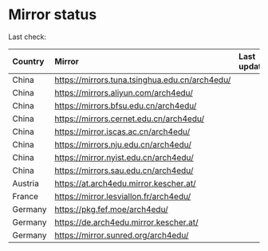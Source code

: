<script src="./time.js"></script>
# Mirror status
Last check: <script type="text/javascript">localize(1740003589.7431018);</script>

|Country|Mirror|Last update|
|:------|:-----|:----------|
|China|https://mirrors.tuna.tsinghua.edu.cn/arch4edu/|<script type="text/javascript">localize(1739947221);</script>|
|China|https://mirrors.aliyun.com/arch4edu/|<script type="text/javascript">localize(1739990629);</script>|
|China|https://mirrors.bfsu.edu.cn/arch4edu/|<script type="text/javascript">localize(1739947221);</script>|
|China|https://mirrors.cernet.edu.cn/arch4edu/|<script type="text/javascript">localize(1739947221);</script>|
|China|https://mirror.iscas.ac.cn/arch4edu/|<script type="text/javascript">localize(1739990629);</script>|
|China|https://mirrors.nju.edu.cn/arch4edu/|<script type="text/javascript">localize(1739947221);</script>|
|China|https://mirror.nyist.edu.cn/arch4edu/|<script type="text/javascript">localize(1739947221);</script>|
|China|https://mirrors.sau.edu.cn/arch4edu/|<script type="text/javascript">localize(1731653531);</script>|
|Austria|https://at.arch4edu.mirror.kescher.at/|<script type="text/javascript">localize(1739947221);</script>|
|France|https://mirror.lesviallon.fr/arch4edu/|<script type="text/javascript">localize(1739947221);</script>|
|Germany|https://pkg.fef.moe/arch4edu/|<script type="text/javascript">localize(1739947221);</script>|
|Germany|https://de.arch4edu.mirror.kescher.at/|<script type="text/javascript">localize(1739947221);</script>|
|Germany|https://mirror.sunred.org/arch4edu/|<script type="text/javascript">localize(1739947221);</script>|

<script src="./tablefilter/tablefilter.js"></script>
<script src="./table.js"></script>